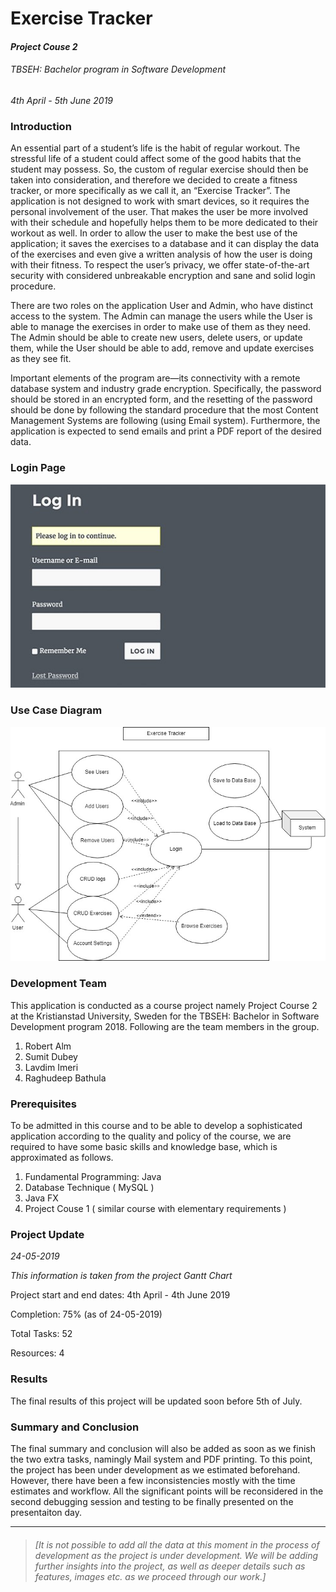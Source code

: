 ﻿# Exercise Tracker

#### *Project Couse 2*

###### *TBSEH: Bachelor program in Software Development*

*4th April - 5th June 2019*

### Introduction

 An essential part of a student’s life is the habit of regular workout. The stressful life of a student could
affect some of the good habits that the student may possess. So, the custom of regular exercise should
then be taken into consideration, and therefore we decided to create a fitness tracker, or more
specifically as we call it, an “Exercise Tracker”. The application is not designed to work with smart
devices, so it requires the personal involvement of the user. That makes the user be more involved
with their schedule and hopefully helps them to be more dedicated to their workout as well. In order to
allow the user to make the best use of the application; it saves the exercises to a database and it can
display the data of the exercises and even give a written analysis of how the user is doing with their
fitness. To respect the user’s privacy, we offer state-of-the-art security with considered unbreakable
encryption and sane and solid login procedure.

There are two roles on the application User and Admin, who have distinct access to the system. The
Admin can manage the users while the User is able to manage the exercises in order to make use of
them as they need. The Admin should be able to create new users, delete users, or update them, while
the User should be able to add, remove and update exercises as they see fit.

Important elements of the program are—its connectivity with a remote database system and industry
grade encryption. Specifically, the password should be stored in an encrypted form, and the resetting
of the password should be done by following the standard procedure that the most Content
Management Systems are following (using Email system). Furthermore, the application is expected to
send emails and print a PDF report of the desired data.

### Login Page

![Login Page Diagram](https://raw.githubusercontent.com/Exarchias/pc2group13ExerciseTracker/master/login_page.jpg?token=AKZDN3IDAGFWER33BXFLZLC47UDUC)

### Use Case Diagram

![Exercise Tracker Application Diagram](https://raw.githubusercontent.com/Exarchias/pc2group13ExerciseTracker/master/exercise_tracker_figure01.jpg?token=AKZDN3OL6YKBWGAMCZ34VZK47UDWU)


### Development Team

This application is conducted as a course project namely Project Course 2 at the Kristianstad University, Sweden for the TBSEH: Bachelor in Software Development program 2018. Following are the team members in the group. 

1. Robert Alm
2. Sumit Dubey
3. Lavdim Imeri
4. Raghudeep Bathula 

### Prerequisites

To be admitted in this course and to be able to develop a sophisticated application according to the quality and policy of the course, we are required to have some basic skills and knowledge base, which is approximated as follows. 

1. Fundamental Programming: Java
2. Database Technique ( MySQL )
3. Java FX
4. Project Couse 1 ( similar course with elementary requirements )

### Project Update

*24-05-2019*

*This information is taken from the project Gantt Chart*

Project start and end dates: 4th April - 4th June 2019

Completion: 75% (as of 24-05-2019)

Total Tasks: 52

Resources: 4 

### Results
The final results of this project will be updated soon before 5th of July. 

### Summary and Conclusion
The final summary and conclusion will also be added as soon as we finish the two extra tasks, namingly Mail system and PDF printing. To this point, the project has been under development as we estimated beforehand. However, there have been a few inconsistencies mostly with the time estimates and workflow. All the significant points will be reconsidered in the second debugging session and testing to be finally presented on the presentaiton day. 

------



> ###### *[It is not possible to add all the data at this moment in the process of development as the project is under development. We will be adding further insights into the project, as well as deeper details such as features, images etc. as we proceed through our work.]*
>
